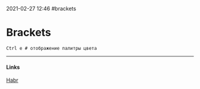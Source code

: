 2021-02-27 12:46
#brackets
# Brackets
```shell
Ctrl e # отображение палитры цвета
```
_____________
#### Links 
[Habr](https://habr.com/ru/post/242623/)